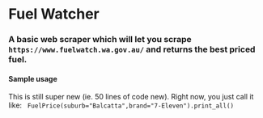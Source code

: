 # Fuel Watcher
### A basic web scraper which will let you scrape ```https://www.fuelwatch.wa.gov.au/``` and returns the best priced fuel.

#### Sample usage   
This is still super new (ie. 50 lines of code new). Right now, you just call it like:
``` FuelPrice(suburb="Balcatta",brand="7-Eleven").print_all()```